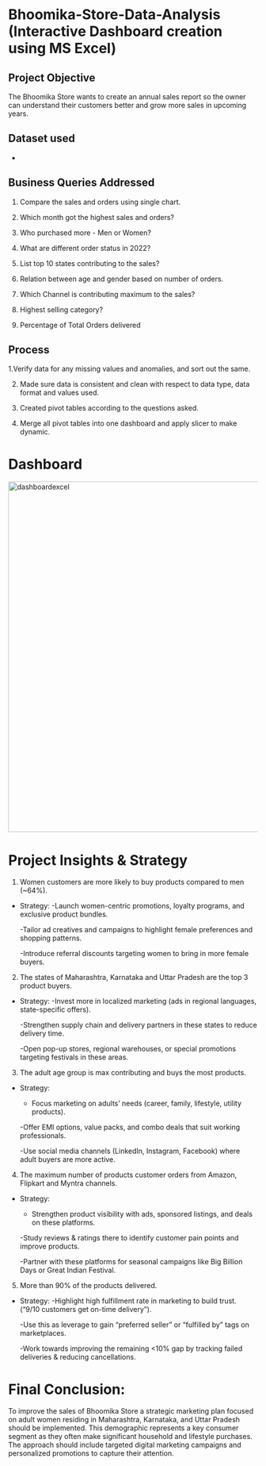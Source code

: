 # Bhoomika-Store-Data-Analysis (Interactive Dashboard creation using MS Excel)

## Project Objective

The Bhoomika Store wants to create an annual sales report so the owner can understand their customers better and grow more sales in upcoming years.

## Dataset used
- 

## Business Queries Addressed 
1. Compare the sales and orders using single chart.

2. Which month got the highest sales and orders?

3. Who purchased more - Men or Women?

4. What are different order status in 2022?

5. List top 10 states contributing to the sales?

6. Relation between age and gender based on number of orders.

7. Which Channel is contributing maximum to the sales?

8. Highest selling category?

9. Percentage of Total Orders delivered

## Process
1.Verify data for any missing values and anomalies, and sort out the same.

2. Made sure data is consistent and clean with respect to data type, data format and values used.
   
3. Created pivot tables according to the questions asked.
 
4. Merge all pivot tables into one dashboard and apply slicer to make dynamic.
   

# Dashboard 
<img width="1830" height="706" alt="dashboardexcel" src="https://github.com/user-attachments/assets/fd9c323d-ae9c-4dc3-9b5c-ec736598b16c" />


# Project Insights & Strategy
1. Women customers are more likely to buy products compared to men (~64%).
- Strategy:
  -Launch women-centric promotions, loyalty programs, and exclusive product bundles.

  -Tailor ad creatives and campaigns to highlight female preferences and shopping patterns.

  -Introduce referral discounts targeting women to bring in more female buyers.

2. The states of Maharashtra, Karnataka and Uttar Pradesh are the top 3 product buyers.
- Strategy:
  -Invest more in localized marketing (ads in regional languages, state-specific offers).
  
  -Strengthen supply chain and delivery partners in these states to reduce delivery time.

  -Open pop-up stores, regional warehouses, or special promotions targeting festivals in these areas.
  
3. The adult age group is max contributing and buys the most products.
- Strategy:
   - Focus marketing on adults’ needs (career, family, lifestyle, utility products).

   -Offer EMI options, value packs, and combo deals that suit working professionals.

   -Use social media channels (LinkedIn, Instagram, Facebook) where adult buyers are more active.
  
4.  The maximum number of products customer orders from Amazon, Flipkart and Myntra channels.
- Strategy:
   - Strengthen product visibility with ads, sponsored listings, and deals on these platforms.

   -Study reviews & ratings there to identify customer pain points and improve products.

   -Partner with these platforms for seasonal campaigns like Big Billion Days or Great Indian Festival.
  
5. More than 90% of the products delivered.
- Strategy:
   -Highlight high fulfillment rate in marketing to build trust. (“9/10 customers get on-time delivery”).

   -Use this as leverage to gain “preferred seller” or “fulfilled by” tags on marketplaces.

   -Work towards improving the remaining <10% gap by tracking failed deliveries & reducing cancellations.

# Final Conclusion:
To improve the sales of Bhoomika Store a strategic marketing plan focused on adult women residing in Maharashtra, Karnataka, and Uttar Pradesh should be implemented. This demographic represents a key consumer segment as they often make significant household and lifestyle purchases. The approach should include targeted digital marketing campaigns and personalized promotions to capture their attention.

